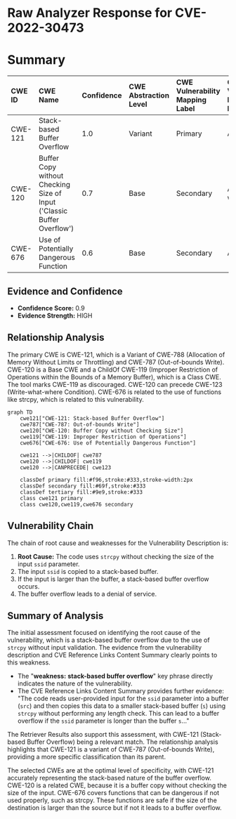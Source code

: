 # Raw Analyzer Response for CVE-2022-30473

# Summary
| CWE ID  | CWE Name                                                                  | Confidence | CWE Abstraction Level | CWE Vulnerability Mapping Label | CWE-Vulnerability Mapping Notes |
| :-------- | :------------------------------------------------------------------------ | :--------- | :---------------------- | :------------------------------ | :-------------------------------- |
| CWE-121   | Stack-based Buffer Overflow                                               | 1.0        | Variant               | Primary                         | Allowed                           |
| CWE-120   | Buffer Copy without Checking Size of Input ('Classic Buffer Overflow') | 0.7        | Base                    | Secondary                       | Allowed-with-Review             |
| CWE-676   | Use of Potentially Dangerous Function                                   | 0.6        | Base                    | Secondary                       | Allowed                           |

## Evidence and Confidence

*   **Confidence Score:** 0.9
*   **Evidence Strength:** HIGH

## Relationship Analysis
The primary CWE is CWE-121, which is a Variant of CWE-788 (Allocation of Memory Without Limits or Throttling) and CWE-787 (Out-of-bounds Write). CWE-120 is a Base CWE and a ChildOf CWE-119 (Improper Restriction of Operations within the Bounds of a Memory Buffer), which is a Class CWE. The tool marks CWE-119 as discouraged. CWE-120 can precede CWE-123 (Write-what-where Condition). CWE-676 is related to the use of functions like strcpy, which is related to this vulnerability.

```mermaid
graph TD
    cwe121["CWE-121: Stack-based Buffer Overflow"]
    cwe787["CWE-787: Out-of-bounds Write"]
    cwe120["CWE-120: Buffer Copy without Checking Size"]
    cwe119["CWE-119: Improper Restriction of Operations"]
    cwe676["CWE-676: Use of Potentially Dangerous Function"]
    
    cwe121 -->|CHILDOF| cwe787
    cwe120 -->|CHILDOF| cwe119
    cwe120 -->|CANPRECEDE| cwe123
    
    classDef primary fill:#f96,stroke:#333,stroke-width:2px
    classDef secondary fill:#69f,stroke:#333
    classDef tertiary fill:#9e9,stroke:#333
    class cwe121 primary
    class cwe120,cwe119,cwe676 secondary
```

## Vulnerability Chain
The chain of root cause and weaknesses for the Vulnerability Description is:
1.  **Root Cause:** The code uses `strcpy` without checking the size of the input `ssid` parameter.
2.  The input `ssid` is copied to a stack-based buffer.
3.  If the input is larger than the buffer, a stack-based buffer overflow occurs.
4.  The buffer overflow leads to a denial of service.

## Summary of Analysis
The initial assessment focused on identifying the root cause of the vulnerability, which is a stack-based buffer overflow due to the use of `strcpy` without input validation. The evidence from the vulnerability description and CVE Reference Links Content Summary clearly points to this weakness.

*   The "**weakness:** **stack-based buffer overflow**" key phrase directly indicates the nature of the vulnerability.
*   The CVE Reference Links Content Summary provides further evidence: "The code reads user-provided input for the `ssid` parameter into a buffer (`src`) and then copies this data to a smaller stack-based buffer (`s`) using `strcpy` without performing any length check. This can lead to a buffer overflow if the `ssid` parameter is longer than the buffer `s`..."

The Retriever Results also support this assessment, with CWE-121 (Stack-based Buffer Overflow) being a relevant match. The relationship analysis highlights that CWE-121 is a variant of CWE-787 (Out-of-bounds Write), providing a more specific classification than its parent.

The selected CWEs are at the optimal level of specificity, with CWE-121 accurately representing the stack-based nature of the buffer overflow. CWE-120 is a related CWE, because it is a buffer copy without checking the size of the input. CWE-676 covers functions that can be dangerous if not used properly, such as strcpy. These functions are safe if the size of the destination is larger than the source but if not it leads to a buffer overflow.